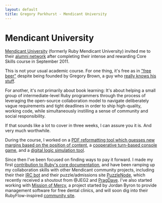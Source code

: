 ```yaml
---
layout: default
title: Gregory Parkhurst - Mendicant University
---
```


# Mendicant University

[Mendicant University](http://mendicantuniversity.org/)
(formerly Ruby Mendicant University) invited me to their
[alumni network](http://school.mendicantuniversity.org/alumni/recent)
after completing their intense and rewarding Core Skills course in September 2011.

This is not your usual academic course. For one thing, it's free as in
["free beer"](http://majesticseacreature.com/essays/2011/12/28/free-beer-matters.html)
despite being founded by Gregory Brown, a guy who
[really knows his stuff](http://rubybestpractices.com/).

For another, it's not primarily about book learning: It's about helping a small group of
intermediate-level Ruby programmers through the process of leveraging the open-source collaboration model
to navigate deliberately vague requirements and tight deadlines in order to ship high-quality, working code,
while simultaneously instilling a sense of community and social responsibility.

If that sounds like a lot to cover in three weeks, I can assure you it is. And very much worthwhile.

During the course, I worked on
a [PDF reformatting tool which guesses new margins based on the position of content](https://github.com/gjp/pdf-barber),
a [cooperative turn-based console game](https://github.com/gjp/s9-e2), and
a [digital logic simulation tool](https://github.com/gjp/s9-e3).

Since then I've been focused on finding ways to pay it forward. I made my first
[contribution to Ruby's core documentation](http://redmine.ruby-lang.org/projects/ruby-19/repository/revisions/33413),
and have been ramping up my collaboration skills with other Mendicant community projects,
including their their [IRC bot](https://github.com/mendicant-university/mendibot/commits/master?author=gjp)
and their puzzle/admissions site
[PuzzleNode](https://github.com/mendicant-university/puzzlenode/commits/master?author=gjp),
which recently received a shoutout from @JEG2 and [PragDave](http://pragdave.blogs.pragprog.com/pragdave/2012/02/smart-constants.html).
I've also started working with [Mission of Mercy](https://github.com/jordanbyron/mission_of_mercy), a project started
by Jordan Byron to provide management software for free dental clinics, and will soon dig into their RubyFlow-inspired
[community site](http://community.mendicantuniversity.org/).